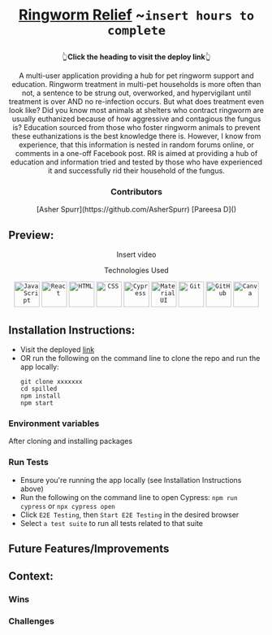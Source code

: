 
# <p align="center">[Ringworm Relief](https://rr-as.vercel.app/) ~`insert hours to complete`</p>
<p align='center' >👆<b>Click the heading to visit the deploy link</b>👆</p>

<p align="center">A multi-user application providing a hub for pet ringworm support and education. Ringworm treatment in multi-pet households is more often than not, a sentence to be strung out, overworked, and hypervigilant until treatment is over AND no re-infection occurs. But what does treatment even look like? Did you know most animals at shelters who contract ringworm are usually euthanized because of how aggressive and contagious the fungus is? Education sourced from those who foster ringworm animals to prevent these euthanizations is the best knowledge there is. However, I know from experience, that this information is nested in random forums online, or comments in a one-off Facebook post. RR is aimed at providing a hub of education and information tried and tested by those who have experienced it and successfully rid their household of the fungus.</p>

### <p align="center">Contributors</p>
<div align="center">
  [Asher Spurr](https://github.com/AsherSpurr)
  [Pareesa D]()
</div>

## Preview:
<div align="center">
  

Insert video



</div>
<p align="center">Technologies Used</p>
<div align="center">
	<code><img width="50" src="https://user-images.githubusercontent.com/25181517/117447155-6a868a00-af3d-11eb-9cfe-245df15c9f3f.png" alt="JavaScript" title="JavaScript"/></code>
	<code><img width="50" src="https://user-images.githubusercontent.com/25181517/183897015-94a058a6-b86e-4e42-a37f-bf92061753e5.png" alt="React" title="React"/></code>
	<code><img width="50" src="https://user-images.githubusercontent.com/25181517/192158954-f88b5814-d510-4564-b285-dff7d6400dad.png" alt="HTML" title="HTML"/></code>
	<code><img width="50" src="https://user-images.githubusercontent.com/25181517/183898674-75a4a1b1-f960-4ea9-abcb-637170a00a75.png" alt="CSS" title="CSS"/></code>
	<code><img width="50" src="https://user-images.githubusercontent.com/68279555/200387386-276c709f-380b-46cc-81fd-f292985927a8.png" alt="Cypress" title="Cypress"/></code>
	<code><img width="50" src="https://user-images.githubusercontent.com/25181517/189716630-fe6c084c-6c66-43af-aa49-64c8aea4a5c2.png" alt="Material UI" title="Material UI"/></code>
	<code><img width="50" src="https://user-images.githubusercontent.com/25181517/192108372-f71d70ac-7ae6-4c0d-8395-51d8870c2ef0.png" alt="Git" title="Git"/></code>
	<code><img width="50" src="https://user-images.githubusercontent.com/25181517/192108374-8da61ba1-99ec-41d7-80b8-fb2f7c0a4948.png" alt="GitHub" title="GitHub"/></code>
	<code><img width="50" src="https://github-production-user-asset-6210df.s3.amazonaws.com/136815194/253220886-02494c7c-de6a-43a6-9293-6369696842ed.png" alt="Canva" title="Canva"/></code>
</div>

## Installation Instructions:
- Visit the deployed [link](https://rr-as.vercel.app/)
- OR run the following on the command line to clone the repo and run the app locally:
    ```
    git clone xxxxxxx
    cd spilled
    npm install
    npm start
    ```
### Environment variables
After cloning and installing packages

### Run Tests
- Ensure you're running the app locally (see Installation Instructions above)
- Run the following on the command line to open Cypress: `npm run cypress` or `npx cypress open`
- Click `E2E Testing`, then `Start E2E Testing` in the desired browser
- Select `a test suite` to run all tests related to that suite
## Future Features/Improvements

## Context:
<!-- wins, challenges, time spent, goals, approaches etc -->
### Wins


### Challenges


